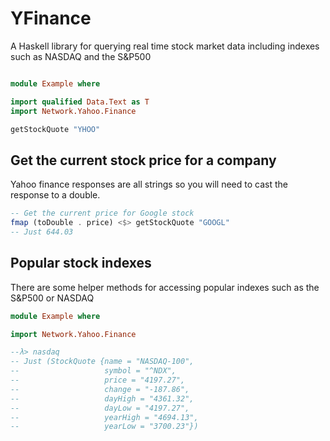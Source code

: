 # YFinance

A Haskell library for querying real time stock market data including indexes such as NASDAQ and the S&P500

```haskell

module Example where

import qualified Data.Text as T
import Network.Yahoo.Finance

getStockQuote "YHOO"

```

## Get the current stock price for a company

Yahoo finance responses are all strings so you will need to cast the response to a double.

```haskell
-- Get the current price for Google stock
fmap (toDouble . price) <$> getStockQuote "GOOGL"
-- Just 644.03
```

## Popular stock indexes

There are some helper methods for accessing popular indexes such as the S&P500 or NASDAQ

```haskell
module Example where

import Network.Yahoo.Finance

--λ> nasdaq
-- Just (StockQuote {name = "NASDAQ-100",
--                   symbol = "^NDX",
--                   price = "4197.27",
--                   change = "-187.86",
--                   dayHigh = "4361.32",
--                   dayLow = "4197.27",
--                   yearHigh = "4694.13",
--                   yearLow = "3700.23"})
```
